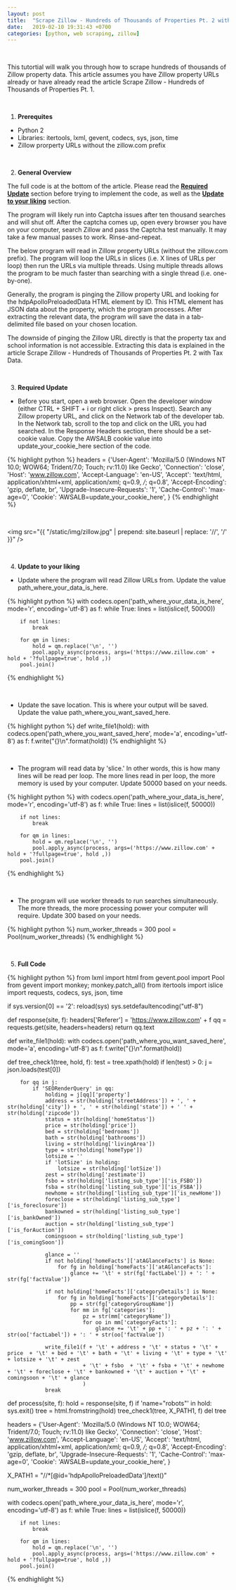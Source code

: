 ```yaml
---
layout: post
title:  "Scrape Zillow - Hundreds of Thousands of Properties Pt. 2 without Tax Data"
date:   2019-02-10 19:31:43 +0700
categories: [python, web scraping, zillow]
---
```


<br>

This tutortial will walk you through how to scrape hundreds of thousands of Zillow property data. This article assumes you have Zillow property URLs already or have already read the article Scrape Zillow - Hundreds of Thousands of Properties Pt. 1.

<br>

<ol start="1"><li><b>Prerequites</b></li></ol>

<ul><li>Python 2</li>
<li>Libraries: itertools, lxml, gevent, codecs, sys, json, time</li>
<li>Zillow prorperty URLs without the zillow.com prefix</li></ul>

<br>

<ol start="2"><li><b>General Overview</b></li></ol>

The full code is at the bottom of the article. Please read the <b><a href="#required-update">Required Update</a></b> section before trying to implement the code, as well as the <b><a href="#update-to-your-liking">Update to your liking</a></b> section.

The program will likely run into Captcha issues after ten thousand searches and will shut off. After the captcha comes up, open every browser you have on your computer, search Zillow and pass the Captcha test manually. It may take a few manual passes to work. Rinse-and-repeat.

The below program will read in Zillow property URLs (without the zillow.com prefix). The program will loop the URLs in slices (i.e. X lines of URLs per loop) then run the URLs via multiple threads. Using multiple threads allows the program to be much faster than searching with a single thread (i.e. one-by-one).

Generally, the program is pinging the Zillow property URL and looking for the hdpApolloPreloadedData HTML element by ID. This HTML element has JSON data about the property, which the program processes. After extracting the relevant data, the program will save the data in a tab-delimited file based on your chosen location.

The downside of pinging the Zillow URL directly is that the property tax and school information is not accessible. Extracting this data is explained in the article Scrape Zillow - Hundreds of Thousands of Properties Pt. 2 with Tax Data.

<br>

<ol start="3" id="required-update"><li><b>Required Update</b></li></ol>

<ul><li>Before you start, open a web browser. Open the developer window (either CTRL + SHIFT + i or right click > press Inspect). Search any Zillow property URL, and click on the Network tab of the developer tab. In the Network tab, scroll to the top and click on the URL you had searched. In the Response Headers section, there should be a set-cookie value. Copy the AWSALB cookie value into update_your_cookie_here section of the code.</li></ul>

{% highlight python %}
headers = {'User-Agent': 'Mozilla/5.0 (Windows NT 10.0; WOW64; Trident/7.0; Touch; rv:11.0) like Gecko',
    'Connection': 'close',
    'Host': 'www.zillow.com',
    'Accept-Language': 'en-US',
    'Accept': 'text/html, application/xhtml+xml, application/xml; q=0.9, */*; q=0.8',
    'Accept-Encoding': 'gzip, deflate, br',
    'Upgrade-Insecure-Requests': '1',
    'Cache-Control': 'max-age=0',
    'Cookie': 'AWSALB=update_your_cookie_here',
}
{% endhighlight %}

<br>

<img src="{{ "/static/img/zillow.jpg" | prepend: site.baseurl | replace: '//', '/' }}" />

<br>

<ol start="4" id="update-to-your-liking"><li><b>Update to your liking</b></li></ol>

<ul><li>Update where the program will read Zillow URLs from. Update the value path_where_your_data_is_here.</li></ul>

{% highlight python %}
with codecs.open('path_where_your_data_is_here', mode='r', encoding='utf-8') as f:
    while True:
        lines = list(islice(f, 50000))

        if not lines:
            break

        for qm in lines:
            hold = qm.replace('\n', '')
            pool.apply_async(process, args=('https://www.zillow.com' + hold + '?fullpage=true', hold ,))
        pool.join()
{% endhighlight %}

<br>

<ul><li>Update the save location. This is where your output will be saved. Update the value path_where_you_want_saved_here.</li></ul>

{% highlight python %}
def write_file1(hold):
    with codecs.open('path_where_you_want_saved_here', mode='a', encoding='utf-8') as f:
        f.write("{}\n".format(hold))
{% endhighlight %}

<br>

<ul><li>The program will read data by 'slice.' In other words, this is how many lines will be read per loop. The more lines read in per loop, the more memory is used by your computer. Update 50000 based on your needs.</li></ul>

{% highlight python %}
with codecs.open('path_where_your_data_is_here', mode='r', encoding='utf-8') as f:
    while True:
        lines = list(islice(f, 50000))

        if not lines:
            break

        for qm in lines:
            hold = qm.replace('\n', '')
            pool.apply_async(process, args=('https://www.zillow.com' + hold + '?fullpage=true', hold ,))
        pool.join()
{% endhighlight %}

<br>

<ul><li>The program will use worker threads to run searches simultaneously. The more threads, the more processing power your computer will require. Update 300 based on your needs.</li></ul>

{% highlight python %}
num_worker_threads = 300
pool = Pool(num_worker_threads)
{% endhighlight %}

<br>

<ol start="5"><li><b>Full Code</b></li></ol>

{% highlight python %}
from lxml import html
from gevent.pool import Pool
from gevent import monkey; monkey.patch_all()
from itertools import islice
import requests, codecs, sys, json, time

if sys.version[0] == '2':
    reload(sys)
    sys.setdefaultencoding("utf-8")

def response(site, f):
    headers['Referer'] = 'https://www.zillow.com' + f
    qq = requests.get(site, headers=headers)
    return qq.text

def write_file1(hold):
    with codecs.open('path_where_you_want_saved_here', mode='a', encoding='utf-8') as f:
        f.write("{}\n".format(hold))

def tree_check1(tree, hold, f):
    test = tree.xpath(hold)
    if len(test) > 0:
        j = json.loads(test[0])

        for qq in j:
            if 'SEORenderQuery' in qq:
                holding = j[qq]['property']
                address = str(holding['streetAddress']) + ', ' + str(holding['city']) + ', ' + str(holding['state']) + ' ' + str(holding['zipcode'])
                status = str(holding['homeStatus'])
                price = str(holding['price'])
                bed = str(holding['bedrooms'])
                bath = str(holding['bathrooms'])
                living = str(holding['livingArea'])
                type = str(holding['homeType'])
                lotsize = ''
                if 'lotSize' in holding:
                    lotsize = str(holding['lotSize'])
                zest = str(holding['zestimate'])
                fsbo = str(holding['listing_sub_type']['is_FSBO'])
                fsba = str(holding['listing_sub_type']['is_FSBA'])
                newhome = str(holding['listing_sub_type']['is_newHome'])
                foreclose = str(holding['listing_sub_type']['is_foreclosure'])
                bankowned = str(holding['listing_sub_type']['is_bankOwned'])
                auction = str(holding['listing_sub_type']['is_forAuction'])
                comingsoon = str(holding['listing_sub_type']['is_comingSoon'])

                glance = ''
                if not holding['homeFacts']['atAGlanceFacts'] is None:
                    for fg in holding['homeFacts']['atAGlanceFacts']:
                        glance += '\t' + str(fg['factLabel']) + ': ' + str(fg['factValue'])

                if not holding['homeFacts']['categoryDetails'] is None:
                    for fg in holding['homeFacts']['categoryDetails']:
                        pp = str(fg['categoryGroupName'])
                        for mm in fg['categories']:
                            pz = str(mm['categoryName'])
                            for oo in mm['categoryFacts']:
                                glance += '\t' + pp + ': ' + pz + ': ' + str(oo['factLabel']) + ': ' + str(oo['factValue'])

                write_file1(f + '\t' + address + '\t' + status + '\t' + price  + '\t' + bed + '\t' + bath + '\t' + living + '\t' + type + '\t' + lotsize + '\t' + zest
                            + '\t' + fsbo  + '\t' + fsba + '\t' + newhome + '\t' + foreclose + '\t' + bankowned + '\t' + auction + '\t' + comingsoon + '\t' + glance
                            )
                break

def process(site, f):
    hold = response(site, f)
    if 'name="robots"' in hold:
        sys.exit()
    tree = html.fromstring(hold)
    tree_check1(tree, X_PATH1, f)
    del tree

headers = {'User-Agent': 'Mozilla/5.0 (Windows NT 10.0; WOW64; Trident/7.0; Touch; rv:11.0) like Gecko',
    'Connection': 'close',
    'Host': 'www.zillow.com',
    'Accept-Language': 'en-US',
    'Accept': 'text/html, application/xhtml+xml, application/xml; q=0.9, */*; q=0.8',
    'Accept-Encoding': 'gzip, deflate, br',
    'Upgrade-Insecure-Requests': '1',
    'Cache-Control': 'max-age=0',
    'Cookie': 'AWSALB=update_your_cookie_here',
}

X_PATH1 = "//*[@id='hdpApolloPreloadedData']/text()"

num_worker_threads = 300
pool = Pool(num_worker_threads)

with codecs.open('path_where_your_data_is_here', mode='r', encoding='utf-8') as f:
    while True:
        lines = list(islice(f, 50000))

        if not lines:
            break

        for qm in lines:
            hold = qm.replace('\n', '')
            pool.apply_async(process, args=('https://www.zillow.com' + hold + '?fullpage=true', hold ,))
        pool.join()
{% endhighlight %}
